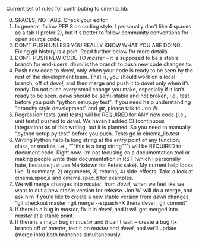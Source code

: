 Current set of rules for contributing to cinema_lib:

0. SPACES, NO TABS. Check your editor.
1. In general, follow PEP 8 on coding style. I personally don't like 4 spaces
   as a tab (I prefer 2), but it's better to follow community conventions
   for open source code.
2. DON'T PUSH UNLESS YOU REALLY KNOW WHAT YOU ARE DOING. Fixing git history
   is a pain. Read further below for more details.
3. DON'T PUSH NEW CODE TO *master* – it is supposed to be a stable branch for 
   end-users. *devel* is the branch to push new code changes to.
4. Push new code to *devel*, only when your code is ready to be seen by 
   the rest of the development team. That is, you should work on a local 
   branch, off of *devel*, and then merge and push it to *devel* only when 
   it’s ready. Do not push every small change you make, especially if it 
   isn’t ready to be seen. *devel* should be semi-stable and not broken,
   i.e., test before you push "python setup.py test". If you need help 
   understanding "branchy style development" and *git*, please talk to Jon W. 
5. Regression tests (unit tests) will be REQUIRED for ANY new code (i.e., unit
   tests) pushed to *devel*. We haven't added CI (continuous integration) 
   as of this writing, but it is planned. So you need to manually
   "python setup.py test" before you push. Tests go in cinema_lib.test
6. Writing Python help (a long string at the entry point of any function,
   class, or module, i.e., “””this is a long string”””) will be REQUIRED to
   document code. Right now, I’m not focusing on a documentation tool or making
   people write their documentation in RST (which I personally hate, because
   just use Markdown for Pete’s sake). My current help looks like: 1) summary, 
   2) arguments, 3) returns, 4) side-effects. Take a look at cinema.spec.a 
   and cinema.spec.d for examples.
7. We will merge changes into *master*, from *devel*, when we feel like we 
   want to cut a new stable version for release. Jon W. will do a merge, and 
   ask him if you'd like to create a new stable version from *devel* changes.
   "git checkout master ; git merge --squash -X theirs devel ; git commit"
8. If there is a bug in *master*, fix it in *devel*, and it will get merged
   into *master* at a stable point.
9. If there is a major bug in *master* and it can’t wait – create a bug fix
   branch off of *master*, test it on *master* and *devel*, and we’ll update
   (merge into) both branches simultaneously.

